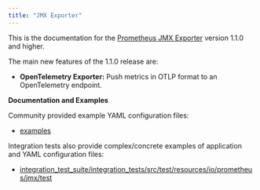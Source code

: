 ```yaml
---
title: "JMX Exporter"
---
```


This is the documentation for the [Prometheus JMX Exporter](https://github.com/prometheus/jmx_exporter) version 1.1.0 and higher.

The main new features of the 1.1.0 release are:

* **OpenTelemetry Exporter:** Push metrics in OTLP format to an OpenTelemetry endpoint.

**Documentation and Examples**

Community provided example YAML configuration files:

- [examples](https://github.com/prometheus/jmx_exporter/tree/main/examples)

Integration tests also provide  complex/concrete examples of application and YAML configuration files:

- [integration_test_suite/integration_tests/src/test/resources/io/prometheus/jmx/test](https://github.com/prometheus/jmx_exporter/tree/main/integration_test_suite/integration_tests/src/test/resources/io/prometheus/jmx/test)